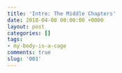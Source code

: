 ```yaml
---
title: 'Intro: The Middle Chapters'
date: 2018-04-08 00:00:00 +0000
layout: post
categories: []
tags:
- my-body-is-a-cage
comments: true
slug: '001'
---
```

